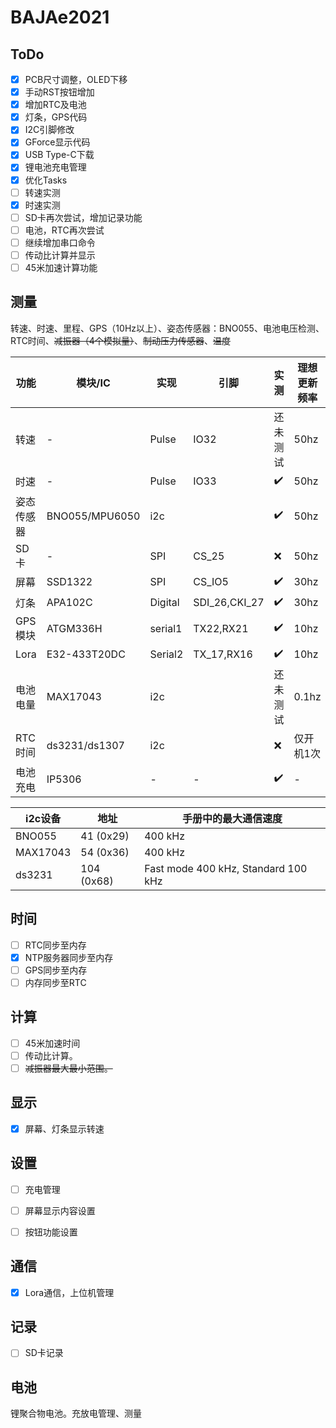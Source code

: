 # BAJAe2021

## ToDo

- [x] PCB尺寸调整，OLED下移
- [x] 手动RST按钮增加
- [x] 增加RTC及电池
- [x] 灯条，GPS代码
- [x] I2C引脚修改
- [x] GForce显示代码
- [x] USB Type-C下载
- [x] 锂电池充电管理
- [x] 优化Tasks
- [ ] 转速实测
- [x] 时速实测
- [ ] SD卡再次尝试，增加记录功能
- [ ] 电池，RTC再次尝试
- [ ] 继续增加串口命令
- [ ] 传动比计算并显示
- [ ] 45米加速计算功能

## 测量

转速、时速、里程、GPS（10Hz以上）、姿态传感器：BNO055、电池电压检测、RTC时间、~~减振器（4个模拟量）~~、~~制动压力传感器~~、~~温度~~

| 功能       | 模块/IC        | 实现    | 引脚          | 实测     | 理想更新频率 |
| ---------- | -------------- | ------- | ------------- | -------- | ------------ |
| 转速       | -              | Pulse   | IO32          | 还未测试 | 50hz       |
| 时速       | -              | Pulse   | IO33          | ✔️ | 50hz       |
| 姿态传感器 | BNO055/MPU6050 | i2c     |               | ✔️        | 50hz       |
| SD卡       | -              | SPI     | CS_25         | ❌        | 50hz     |
| 屏幕       | SSD1322        | SPI     | CS_IO5        | ✔️        | 30hz         |
| 灯条       | APA102C        | Digital | SDI_26,CKI_27 | ✔️        | 30hz         |
| GPS模块    | ATGM336H       | serial1 | TX22,RX21     | ✔️        | 10hz       |
| Lora       | E32-433T20DC   | Serial2 | TX_17,RX16    | ✔️        | 10hz         |
| 电池电量   | MAX17043       | i2c     |               | 还未测试    | 0.1hz        |
| RTC时间    | ds3231/ds1307  | i2c     |               | ❌        | 仅开机1次    |
| 电池充电   | IP5306         | -       | -             | ✔️        | -            |


|i2c设备|地址|手册中的最大通信速度|
|---|---|---|
|BNO055|41 (0x29)|400 kHz|
|MAX17043|54 (0x36)|400 kHz|
|ds3231|104 (0x68)|Fast mode 400 kHz, Standard 100 kHz|



## 时间

- [ ] RTC同步至内存
- [x] NTP服务器同步至内存
- [ ] GPS同步至内存
- [ ] 内存同步至RTC

## 计算 

-   [ ] 45米加速时间
-   [ ] 传动比计算。
-   [ ] ~~减振器最大最小范围。~~

## 显示

-   [x] 屏幕、灯条显示转速

## 设置

-   [ ] 充电管理

-   [ ] 屏幕显示内容设置

-   [ ] 按钮功能设置

## 通信

-   [x] Lora通信，上位机管理

## 记录

- [ ] SD卡记录

## 电池

锂聚合物电池。充放电管理、测量
